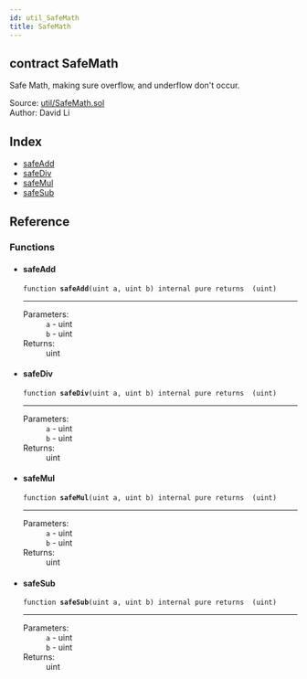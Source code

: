 ```yaml
---
id: util_SafeMath
title: SafeMath
---
```


<div class="contract-doc"><div class="contract"><h2 class="contract-header"><span class="contract-kind">contract</span> SafeMath</h2><p class="description">Safe Math, making sure overflow, and underflow don&#x27;t occur.</p><div class="source">Source: <a href="https://github.com/FriendlyUser/solidity-smart-contracts//blob/v0.1.0/contracts/util/SafeMath.sol" target="_blank">util/SafeMath.sol</a></div><div class="author">Author: David  Li</div></div><div class="index"><h2>Index</h2><ul><li><a href="util_SafeMath.html#safeAdd">safeAdd</a></li><li><a href="util_SafeMath.html#safeDiv">safeDiv</a></li><li><a href="util_SafeMath.html#safeMul">safeMul</a></li><li><a href="util_SafeMath.html#safeSub">safeSub</a></li></ul></div><div class="reference"><h2>Reference</h2><div class="functions"><h3>Functions</h3><ul><li><div class="item function"><span id="safeAdd" class="anchor-marker"></span><h4 class="name">safeAdd</h4><div class="body"><code class="signature">function <strong>safeAdd</strong><span>(uint a, uint b) </span><span>internal </span><span>pure </span><span>returns  (uint) </span></code><hr/><dl><dt><span class="label-parameters">Parameters:</span></dt><dd><div><code>a</code> - uint</div><div><code>b</code> - uint</div></dd><dt><span class="label-return">Returns:</span></dt><dd>uint</dd></dl></div></div></li><li><div class="item function"><span id="safeDiv" class="anchor-marker"></span><h4 class="name">safeDiv</h4><div class="body"><code class="signature">function <strong>safeDiv</strong><span>(uint a, uint b) </span><span>internal </span><span>pure </span><span>returns  (uint) </span></code><hr/><dl><dt><span class="label-parameters">Parameters:</span></dt><dd><div><code>a</code> - uint</div><div><code>b</code> - uint</div></dd><dt><span class="label-return">Returns:</span></dt><dd>uint</dd></dl></div></div></li><li><div class="item function"><span id="safeMul" class="anchor-marker"></span><h4 class="name">safeMul</h4><div class="body"><code class="signature">function <strong>safeMul</strong><span>(uint a, uint b) </span><span>internal </span><span>pure </span><span>returns  (uint) </span></code><hr/><dl><dt><span class="label-parameters">Parameters:</span></dt><dd><div><code>a</code> - uint</div><div><code>b</code> - uint</div></dd><dt><span class="label-return">Returns:</span></dt><dd>uint</dd></dl></div></div></li><li><div class="item function"><span id="safeSub" class="anchor-marker"></span><h4 class="name">safeSub</h4><div class="body"><code class="signature">function <strong>safeSub</strong><span>(uint a, uint b) </span><span>internal </span><span>pure </span><span>returns  (uint) </span></code><hr/><dl><dt><span class="label-parameters">Parameters:</span></dt><dd><div><code>a</code> - uint</div><div><code>b</code> - uint</div></dd><dt><span class="label-return">Returns:</span></dt><dd>uint</dd></dl></div></div></li></ul></div></div></div>
